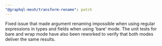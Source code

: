 ```yaml
---
"@graphql-mesh/transform-rename": patch
---
```


Fixed issue that made argument renaming impossible when using regular expressions in types and fields when using 'bare' mode.
The unit tests for bare and wrap mode have also been reworked to verify that both modes deliver the same results.
